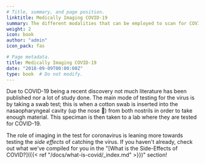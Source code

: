```yaml
---
# Title, summary, and page position.
linktitle: Medically Imaging COVID-19
summary: The different modalities that can be employed to scan for COVID-19
weight: 2
icon: book
author: "admin"
icon_pack: fas

# Page metadata.
title: Medically Imaging COVID-19
date: "2018-09-09T00:00:00Z"
type: book  # Do not modify.
---
```


Due to COVID-19 being a recent discovery not much literature has been published nor a lot of study done. The main mode of testing for the virus is by taking a swab test; this is when a cotton swab is inserted into the nasaopharyngeal cavity (up the nose :nose:) from both nostrils in order to take enough material. This speciman is then taken to a lab where they are tested for COVID-19.

The role of imaging in the test for coronavirus is leaning more towards testing the _side effects_ of catching the virus. If you haven't already, check out what we've compiled for you in the "[What is the Side-Effects of COVID?]({{< ref "/docs/what-is-covid/_index.md" >}})" section!
